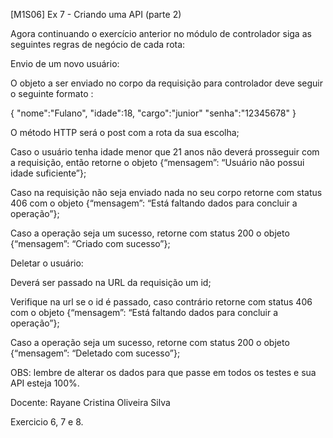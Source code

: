[M1S06] Ex 7 - Criando uma API (parte 2)

Agora continuando o exercício anterior no módulo de controlador siga as seguintes regras de negócio de cada rota:

Envio de um novo usuário:

O objeto a ser enviado no corpo da requisição para controlador deve seguir o seguinte formato :

{
  "nome":"Fulano",
  "idade":18,
  "cargo":"junior"
  "senha":"12345678"
}

O método HTTP será o post com a rota da sua escolha;

Caso o usuário tenha idade menor que 21 anos não deverá prosseguir com a requisição, então retorne o objeto {“mensagem”: “Usuário não possui idade suficiente”};

Caso na requisição não seja enviado nada no seu corpo retorne com status 406 com o objeto {“mensagem”: “Está faltando dados para concluir a operação”};

Caso a operação seja um sucesso, retorne com status 200 o objeto {“mensagem”: “Criado com sucesso”};

Deletar o usuário:

Deverá ser passado na URL da requisição um id;

Verifique na url se o id é passado, caso contrário retorne com status 406 com o objeto {“mensagem”: “Está faltando dados para concluir a operação”};

Caso a operação seja um sucesso, retorne com status 200 o objeto {“mensagem”: “Deletado com sucesso”};

OBS: lembre de alterar os dados para que passe em todos os testes e sua API esteja 100%.

Docente: Rayane Cristina Oliveira Silva

Exercicio 6, 7 e 8.